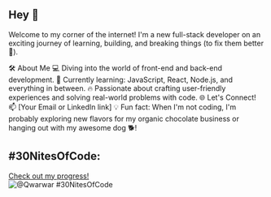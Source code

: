 ## Hey 🤟

Welcome to my corner of the internet!
I'm a new full-stack developer on an exciting journey of learning, building, and breaking things (to fix them better 🚀).

🛠️ About Me
  💻 Diving into the world of front-end and back-end development.
  🌱 Currently learning: JavaScript, React, Node.js, and everything in between.
  🔥 Passionate about crafting user-friendly experiences and solving real-world problems with code.
  🌐 Let's Connect!
    📫 [Your Email or LinkedIn link]
    💡 Fun fact: When I'm not coding, I'm probably exploring new flavors for my organic chocolate business or hanging out with my awesome dog 🐕!

## #30NitesOfCode:
  [Check out my progress!](https://www.codedex.io/@Qwarwar/30-nites-of-code)  
  ![@Qwarwar #30NitesOfCode](https://www.codedex.io/api/petStatus?user=Qwarwar)
